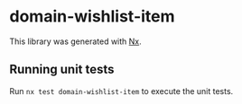 # domain-wishlist-item

This library was generated with [Nx](https://nx.dev).

## Running unit tests

Run `nx test domain-wishlist-item` to execute the unit tests.
